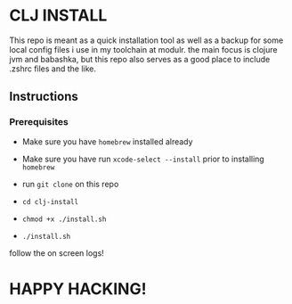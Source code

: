 # CLJ INSTALL

This repo is meant as a quick installation tool as well as a backup for some local config files i use in my toolchain at modulr. the main focus is clojure jvm and babashka, but this repo also serves as a good place to include .zshrc files and the like.

## Instructions

### Prerequisites

- Make sure you have ```homebrew``` installed already
- Make sure you have run ```xcode-select --install``` prior to installing ```homebrew```

- run ```git clone``` on this repo
- ```cd clj-install```
- ```chmod +x ./install.sh```
- ```./install.sh```

follow the on screen logs!


# HAPPY HACKING!